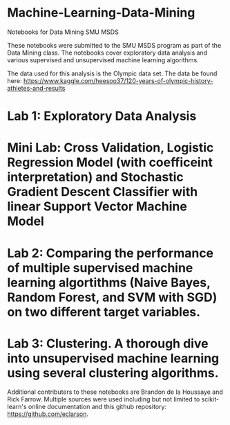 # Machine-Learning-Data-Mining
Notebooks for Data Mining SMU MSDS

These notebooks were submitted to the SMU MSDS program as part of the Data Mining class.
The notebooks cover exploratory data analysis and various supervised and unsupervised machine learning algorithms.

The data used for this analysis is the Olympic data set. The data be found here: 
https://www.kaggle.com/heesoo37/120-years-of-olympic-history-athletes-and-results

# Lab 1: Exploratory Data Analysis

# Mini Lab: Cross Validation, Logistic Regression Model (with coefficeint interpretation) and Stochastic Gradient Descent Classifier with linear Support Vector Machine Model

# Lab 2: Comparing the performance of multiple supervised machine learning algortithms (Naive Bayes, Random Forest, and SVM with SGD) on  two different target variables.

# Lab 3: Clustering. A thorough dive into unsupervised machine learning using several clustering algorithms. 

Additional contributers to these notebooks are Brandon de la Houssaye and Rick Farrow.
Multiple sources were used including but not limited to scikit-learn's online documentation and this github repository: 
https://github.com/eclarson.
